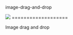 image-drag-and-drop

<img src="https://lh6.googleusercontent.com/kyHDr1Z_Yr8VWsjF0wnwJk3HKIZutIQi7Har54Z7hwRyU0oG9DLt91h9ui5i_ldb1uZNJw=w1254-h477">
===================

Image drag and drop
